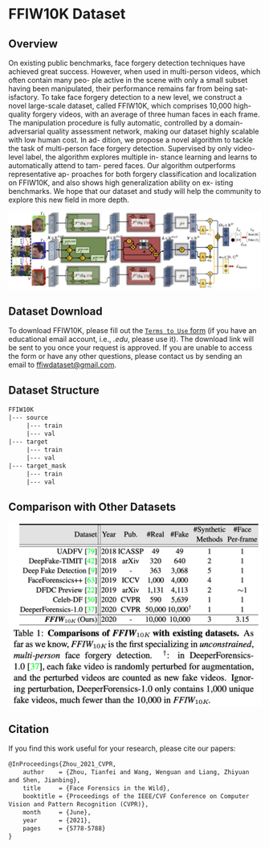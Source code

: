 # FFIW10K Dataset


## Overview
On existing public benchmarks, face forgery detection techniques have achieved great success. However, when used in multi-person videos, which often contain many peo- ple active in the scene with only a small subset having been manipulated, their performance remains far from being sat- isfactory. To take face forgery detection to a new level, we construct a novel large-scale dataset, called FFIW10K, which comprises 10,000 high-quality forgery videos, with an average of three human faces in each frame. The manipulation procedure is fully automatic, controlled by a domain-adversarial quality assessment network, making our dataset highly scalable with low human cost. In ad- dition, we propose a novel algorithm to tackle the task of multi-person face forgery detection. Supervised by only video-level label, the algorithm explores multiple in- stance learning and learns to automatically attend to tam- pered faces. Our algorithm outperforms representative ap- proaches for both forgery classification and localization on FFIW10K, and also shows high generalization ability on ex- isting benchmarks. We hope that our dataset and study will help the community to explore this new field in more depth.

![](framework.png)

## Dataset Download

To download FFIW10K, please fill out the [`Terms to Use` form](https://forms.gle/optbPBocH8UEndwW9) (if you have an educational email account, i.e., *.edu*, please use it). The download link will be sent to you once your request is approved. If you are unable to access the form or have any other questions, please contact us by sending an email to ffiwdataset@gmail.com.

## Dataset Structure
```
FFIW10K
|--- source
     |--- train
     |--- val
|--- target 
     |--- train
     |--- val
|--- target_mask
     |--- train
     |--- val
```

## Comparison with Other Datasets
<p align="center">
  <img src="dataset_comparison.png">
</p>

## Citation
If you find this work useful for your research, please cite our papers:
```
@InProceedings{Zhou_2021_CVPR,
    author    = {Zhou, Tianfei and Wang, Wenguan and Liang, Zhiyuan and Shen, Jianbing},
    title     = {Face Forensics in the Wild},
    booktitle = {Proceedings of the IEEE/CVF Conference on Computer Vision and Pattern Recognition (CVPR)},
    month     = {June},
    year      = {2021},
    pages     = {5778-5788}
}
```
